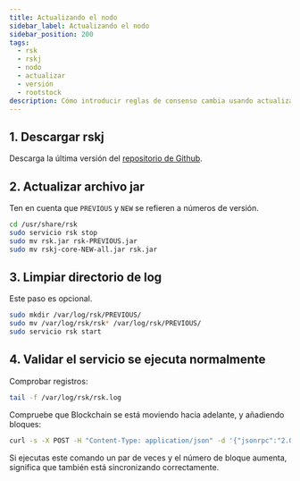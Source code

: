 ```yaml
---
title: Actualizando el nodo
sidebar_label: Actualizando el nodo
sidebar_position: 200
tags:
  - rsk
  - rskj
  - nodo
  - actualizar
  - versión
  - rootstock
description: Cómo introducir reglas de consenso cambia usando actualizaciones de red en un nodo RSK. Qué hacer.Añadiendo una nueva regla. Ejecutando pruebas con nuevas reglas.
---
```


## 1. Descargar rskj

Descarga la última versión del [repositorio de Github](https://github.com/rsksmart/rskj/releases).

## 2. Actualizar archivo jar

Ten en cuenta que `PREVIOUS` y `NEW` se refieren a números de versión.

```bash
cd /usr/share/rsk
sudo servicio rsk stop
sudo mv rsk.jar rsk-PREVIOUS.jar
sudo mv rskj-core-NEW-all.jar rsk.jar
```

## 3. Limpiar directorio de log

Este paso es opcional.

```bash
sudo mkdir /var/log/rsk/PREVIOUS/
sudo mv /var/log/rsk/rsk* /var/log/rsk/PREVIOUS/
sudo servicio rsk start
```

## 4. Validar el servicio se ejecuta normalmente

Comprobar registros:

```bash
tail -f /var/log/rsk/rsk.log
```

Compruebe que Blockchain se está moviendo hacia adelante, y añadiendo bloques:

```bash
curl -s -X POST -H "Content-Type: application/json" -d '{"jsonrpc":"2.0","method":"eth_blockNumber", "params": {}, "id":123}' http://127. .0.1:4444 | jq .result | tr -d '"' | awk '{print "printf \"%d\\n\" "$0}' | sh
```

Si ejecutas este comando un par de veces y el número de bloque aumenta,
significa que también está sincronizando correctamente.
